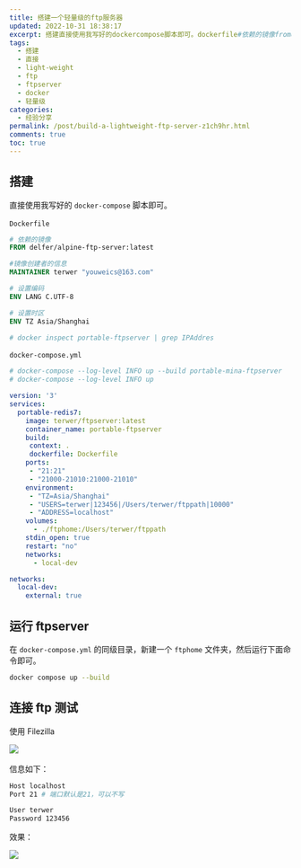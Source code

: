 ```yaml
---
title: 搭建一个轻量级的ftp服务器
updated: 2022-10-31 18:38:17
excerpt: 搭建直接使用我写好的dockercompose​脚本即可。​dockerfile​#依赖的镜像fromdelferalpineftpserver_latest#镜像创建者的信息maintainerterwer#设置编码envlangcutf#设置时区envtzasiashanghai#dockerinspectportableftpserver_grepipaddres​dockercomposeyml​#dockercomposeloglevelinfoupbuildportableminaftpser
tags:
  - 搭建
  - 直接
  - light-weight
  - ftp
  - ftpserver
  - docker
  - 轻量级
categories:
  - 经验分享
permalink: /post/build-a-lightweight-ftp-server-z1ch9hr.html
comments: true
toc: true
---
```

## 搭建

直接使用我写好的 `docker-compose`​ 脚本即可。

​`Dockerfile`​

```dockerfile
# 依赖的镜像
FROM delfer/alpine-ftp-server:latest

#镜像创建者的信息
MAINTAINER terwer "youweics@163.com"

# 设置编码
ENV LANG C.UTF-8

# 设置时区
ENV TZ Asia/Shanghai

# docker inspect portable-ftpserver | grep IPAddres
```

​`docker-compose.yml`​

```yaml
# docker-compose --log-level INFO up --build portable-mina-ftpserver
# docker-compose --log-level INFO up

version: '3'
services:
  portable-redis7:
    image: terwer/ftpserver:latest
    container_name: portable-ftpserver
    build:
     context: .
     dockerfile: Dockerfile
    ports:
     - "21:21"
     - "21000-21010:21000-21010"
    environment:
     - "TZ=Asia/Shanghai"
     - "USERS=terwer|123456|/Users/terwer/ftppath|10000"
     - "ADDRESS=localhost"
    volumes:
      - ./ftphome:/Users/terwer/ftppath
    stdin_open: true
    restart: "no"
    networks:
      - local-dev

networks:
  local-dev:
    external: true
```

## 运行 ftpserver

在 `docker-compose.yml`​ 的同级目录，新建一个 `ftphome`​ 文件夹，然后运行下面命令即可。

```bash
docker compose up --build
```

## 连接 ftp 测试

使用 Filezilla

![](https://img1.terwer.space/api/public/20221031184315.png)​

信息如下：

```bash
Host localhost
Port 21 # 端口默认是21，可以不写

User terwer
Password 123456
```

效果：

![](https://img1.terwer.space/api/public/20221031184611.png)​